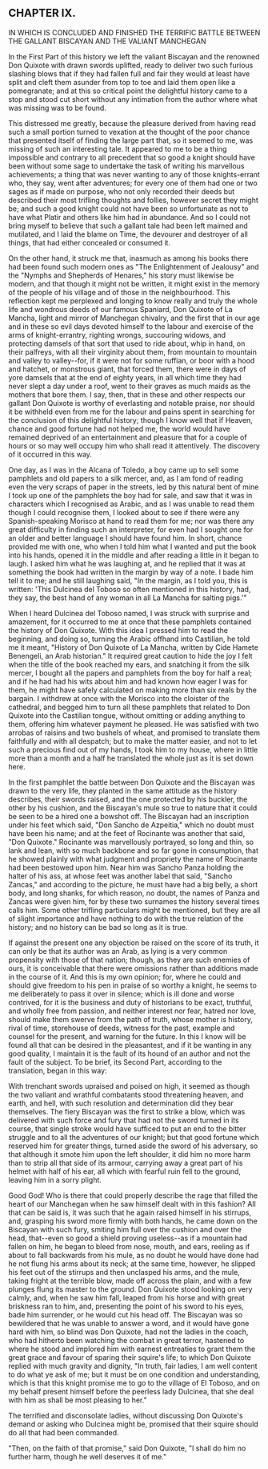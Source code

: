 ## CHAPTER IX.

IN WHICH IS CONCLUDED AND FINISHED THE TERRIFIC BATTLE BETWEEN THE
GALLANT BISCAYAN AND THE VALIANT MANCHEGAN

In the First Part of this history we left the valiant Biscayan and the
renowned Don Quixote with drawn swords uplifted, ready to deliver two
such furious slashing blows that if they had fallen full and fair they
would at least have split and cleft them asunder from top to toe and laid
them open like a pomegranate; and at this so critical point the
delightful history came to a stop and stood cut short without any
intimation from the author where what was missing was to be found.

This distressed me greatly, because the pleasure derived from having read
such a small portion turned to vexation at the thought of the poor chance
that presented itself of finding the large part that, so it seemed to me,
was missing of such an interesting tale. It appeared to me to be a thing
impossible and contrary to all precedent that so good a knight should
have been without some sage to undertake the task of writing his
marvellous achievements; a thing that was never wanting to any of those
knights-errant who, they say, went after adventures; for every one of
them had one or two sages as if made on purpose, who not only recorded
their deeds but described their most trifling thoughts and follies,
however secret they might be; and such a good knight could not have been
so unfortunate as not to have what Platir and others like him had in
abundance. And so I could not bring myself to believe that such a gallant
tale had been left maimed and mutilated, and I laid the blame on Time,
the devourer and destroyer of all things, that had either concealed or
consumed it.

On the other hand, it struck me that, inasmuch as among his books there
had been found such modern ones as "The Enlightenment of Jealousy" and
the "Nymphs and Shepherds of Henares," his story must likewise be modern,
and that though it might not be written, it might exist in the memory of
the people of his village and of those in the neighbourhood. This
reflection kept me perplexed and longing to know really and truly the
whole life and wondrous deeds of our famous Spaniard, Don Quixote of La
Mancha, light and mirror of Manchegan chivalry, and the first that in our
age and in these so evil days devoted himself to the labour and exercise
of the arms of knight-errantry, righting wrongs, succouring widows, and
protecting damsels of that sort that used to ride about, whip in hand, on
their palfreys, with all their virginity about them, from mountain to
mountain and valley to valley--for, if it were not for some ruffian, or
boor with a hood and hatchet, or monstrous giant, that forced them, there
were in days of yore damsels that at the end of eighty years, in all
which time they had never slept a day under a roof, went to their graves
as much maids as the mothers that bore them. I say, then, that in these
and other respects our gallant Don Quixote is worthy of everlasting and
notable praise, nor should it be withheld even from me for the labour and
pains spent in searching for the conclusion of this delightful history;
though I know well that if Heaven, chance and good fortune had not helped
me, the world would have remained deprived of an entertainment and
pleasure that for a couple of hours or so may well occupy him who shall
read it attentively. The discovery of it occurred in this way.

One day, as I was in the Alcana of Toledo, a boy came up to sell some
pamphlets and old papers to a silk mercer, and, as I am fond of reading
even the very scraps of paper in the streets, led by this natural bent of
mine I took up one of the pamphlets the boy had for sale, and saw that it
was in characters which I recognised as Arabic, and as I was unable to
read them though I could recognise them, I looked about to see if there
were any Spanish-speaking Morisco at hand to read them for me; nor was
there any great difficulty in finding such an interpreter, for even had I
sought one for an older and better language I should have found him. In
short, chance provided me with one, who when I told him what I wanted and
put the book into his hands, opened it in the middle and after reading a
little in it began to laugh. I asked him what he was laughing at, and he
replied that it was at something the book had written in the margin by
way of a note. I bade him tell it to me; and he still laughing said, "In
the margin, as I told you, this is written: 'This Dulcinea del Toboso so
often mentioned in this history, had, they say, the best hand of any
woman in all La Mancha for salting pigs.'"

When I heard Dulcinea del Toboso named, I was struck with surprise and
amazement, for it occurred to me at once that these pamphlets contained
the history of Don Quixote. With this idea I pressed him to read the
beginning, and doing so, turning the Arabic offhand into Castilian, he
told me it meant, "History of Don Quixote of La Mancha, written by Cide
Hamete Benengeli, an Arab historian." It required great caution to hide
the joy I felt when the title of the book reached my ears, and snatching
it from the silk mercer, I bought all the papers and pamphlets from the
boy for half a real; and if he had had his wits about him and had known
how eager I was for them, he might have safely calculated on making more
than six reals by the bargain. I withdrew at once with the Morisco into
the cloister of the cathedral, and begged him to turn all these pamphlets
that related to Don Quixote into the Castilian tongue, without omitting
or adding anything to them, offering him whatever payment he pleased. He
was satisfied with two arrobas of raisins and two bushels of wheat, and
promised to translate them faithfully and with all despatch; but to make
the matter easier, and not to let such a precious find out of my hands, I
took him to my house, where in little more than a month and a half he
translated the whole just as it is set down here.

In the first pamphlet the battle between Don Quixote and the Biscayan was
drawn to the very life, they planted in the same attitude as the history
describes, their swords raised, and the one protected by his buckler, the
other by his cushion, and the Biscayan's mule so true to nature that it
could be seen to be a hired one a bowshot off. The Biscayan had an
inscription under his feet which said, "Don Sancho de Azpeitia," which no
doubt must have been his name; and at the feet of Rocinante was another
that said, "Don Quixote." Rocinante was marvellously portrayed, so long
and thin, so lank and lean, with so much backbone and so far gone in
consumption, that he showed plainly with what judgment and propriety the
name of Rocinante had been bestowed upon him. Near him was Sancho Panza
holding the halter of his ass, at whose feet was another label that said,
"Sancho Zancas," and according to the picture, he must have had a big
belly, a short body, and long shanks, for which reason, no doubt, the
names of Panza and Zancas were given him, for by these two surnames the
history several times calls him. Some other trifling particulars might be
mentioned, but they are all of slight importance and have nothing to do
with the true relation of the history; and no history can be bad so long
as it is true.

If against the present one any objection be raised on the score of its
truth, it can only be that its author was an Arab, as lying is a very
common propensity with those of that nation; though, as they are such
enemies of ours, it is conceivable that there were omissions rather than
additions made in the course of it. And this is my own opinion; for,
where he could and should give freedom to his pen in praise of so worthy
a knight, he seems to me deliberately to pass it over in silence; which
is ill done and worse contrived, for it is the business and duty of
historians to be exact, truthful, and wholly free from passion, and
neither interest nor fear, hatred nor love, should make them swerve from
the path of truth, whose mother is history, rival of time, storehouse of
deeds, witness for the past, example and counsel for the present, and
warning for the future. In this I know will be found all that can be
desired in the pleasantest, and if it be wanting in any good quality, I
maintain it is the fault of its hound of an author and not the fault of
the subject. To be brief, its Second Part, according to the translation,
began in this way:

With trenchant swords upraised and poised on high, it seemed as though
the two valiant and wrathful combatants stood threatening heaven, and
earth, and hell, with such resolution and determination did they bear
themselves. The fiery Biscayan was the first to strike a blow, which was
delivered with such force and fury that had not the sword turned in its
course, that single stroke would have sufficed to put an end to the
bitter struggle and to all the adventures of our knight; but that good
fortune which reserved him for greater things, turned aside the sword of
his adversary, so that although it smote him upon the left shoulder, it
did him no more harm than to strip all that side of its armour, carrying
away a great part of his helmet with half of his ear, all which with
fearful ruin fell to the ground, leaving him in a sorry plight.

Good God! Who is there that could properly describe the rage that filled
the heart of our Manchegan when he saw himself dealt with in this
fashion? All that can be said is, it was such that he again raised
himself in his stirrups, and, grasping his sword more firmly with both
hands, he came down on the Biscayan with such fury, smiting him full over
the cushion and over the head, that--even so good a shield proving
useless--as if a mountain had fallen on him, he began to bleed from nose,
mouth, and ears, reeling as if about to fall backwards from his mule, as
no doubt he would have done had he not flung his arms about its neck; at
the same time, however, he slipped his feet out of the stirrups and then
unclasped his arms, and the mule, taking fright at the terrible blow,
made off across the plain, and with a few plunges flung its master to the
ground. Don Quixote stood looking on very calmly, and, when he saw him
fall, leaped from his horse and with great briskness ran to him, and,
presenting the point of his sword to his eyes, bade him surrender, or he
would cut his head off. The Biscayan was so bewildered that he was unable
to answer a word, and it would have gone hard with him, so blind was Don
Quixote, had not the ladies in the coach, who had hitherto been watching
the combat in great terror, hastened to where he stood and implored him
with earnest entreaties to grant them the great grace and favour of
sparing their squire's life; to which Don Quixote replied with much
gravity and dignity, "In truth, fair ladies, I am well content to do what
ye ask of me; but it must be on one condition and understanding, which is
that this knight promise me to go to the village of El Toboso, and on my
behalf present himself before the peerless lady Dulcinea, that she deal
with him as shall be most pleasing to her."

The terrified and disconsolate ladies, without discussing Don Quixote's
demand or asking who Dulcinea might be, promised that their squire should
do all that had been commanded.

"Then, on the faith of that promise," said Don Quixote, "I shall do him
no further harm, though he well deserves it of me."




